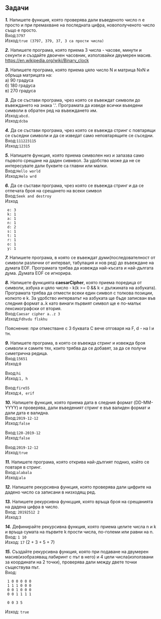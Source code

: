## Задачи

***1.*** Напишете функция, която проверява дали въведеното число n е просто и при премахване на последната цифра, новополученото число също е просто.  
Вход:```3797```  
Изход:```true (3797, 379, 37, 3 са прости числа)```

***2.*** Напишете програма, която приема 3 числа - часове, минути и секунти и създайте двоичен часовник, използвайки двумерен масив. https://en.wikipedia.org/wiki/Binary_clock

***3.*** Напишете програма, която приема цяло число N и матрица NxN и обръща матрицата на:  
 а) 90 градуса  
 б) 180 градуса  
 в) 270 градуса

***3.*** Да се състави програма, чрез която се въвеждат символи до въвеждането на знака '.'. Програмата да изведе всички въведени символи в обратен ред на въвеждането им.  
Изход:```abcd.```  
Изход:```dcba```

***4.*** Да се състави програма, чрез която се въвежда стринг с повтарящи се съседни символи и да се изведат само неповтарящите се съседни.  
Вход:```111223115```  
Изход:```12315```

***5.*** Напишете функция, която приема символен низ и запазва само първото срещане на даден сивмвол. За удобство може да не се интересувате дали буквите са главни или малки.  
Вход:```Hello world```  
Изход:```Helo wrd```

***6.*** Да се състави програма, чрез която се въвежда стринг и да се отпечата броя на срещането на всеки символ  
Вход:```Seek and destroy```  
Изход
```S: 1
 e: 3
 k: 1
 a: 1
 n: 1
 d: 2
 s: 1
 t: 1
 r: 1
 o: 1
 y: 1
 ```
 
 ***7.*** Напишете програма, в която се въвеждат думи(последователност от символи различни от интервал, табулация и нов ред) до въвеждане на думата EOF. Програмата трябва да извежда най-късата и най-дългата дума. Думата EOF се игнорира.
 
 ***8.*** Напишете функцията **caesarCipher**, която приема поредица от символи, азбука и цяло число - k(k >= 0 && k < дължината на азбуката). Програмата трябва да отмести всеки един символ с толкова позиции, колкото е k. За удобство интервалът на азбуката ще бъде записван във следния формат a..k като винаги първият символ ще е по-малък лексикографски от втория.  
 Вход:```Caesar cipher a..z 3```   
 Изход:```Fdhvdu flskhu```
 
 Пояснение: при отместване с 3 буквата C вече отговаря на F, d - на l и тн.
 
 ***9.*** Напишете програма, в която се въвежда стринг и извежда броя символи и самите тях, които трябва да се добавят, за да се получи симетрична редица.   
 Вход:```15651```   
 Изход:```0```
 
 Вход:```hi```   
 Изход:```1, h```
 
 Вход:```fire55```   
 Изход:```4, erif```
 
 ***10.*** Напишете функция, която приема дата в следния формат (DD-MM-YYYY) и проверява, дали въведеният стринг е във валиден формат и дали дата е валидна.  
 Вход:```2019-12-12```  
 Изход:```false```
 
 Вход:```120-2019-12```  
 Изход:```false```
 
 Вход:```2019-12-12```  
 Изход:```true```
 
 ***11.*** Напишете програма, която открива най-дългият подниз, който се повтаря в стринг.  
 Вход:```alabala```  
 Изход:```ala```
 
***12.*** Напишете рекурсивна функция, която проверява дали цифрите на дадено число са записани в низходящ ред.

***13.*** Напишете рекурсивна функцция, която връща броя на срещанията на дадена цифра в число.  
 Вход: ```20192512 2```  
 Изход:```3```
 
***14.*** Дефинирайте рекурсивна функция, която приема целите числа n и k и връща сумата на първите k прости числа, по-големи или равни на n.  
 Вход: ```1 10```   
 Изход: ```17``` (2 + 3 + 5 + 7)
 
***15.*** Създайте рекурсивна функция, която при подаване на двумерен масив(изобразяващ лабиринт с път в него) и 4 цели числа(използвани за координати на 2 точки), проверява дали между двете точки съществува път.  
 Вход:  
 ```
  1 0 0 0 0 0
  1 1 1 0 0 0
  0 0 1 0 0 0
  0 0 1 1 1 1
  
  0 0 3 5
  ```
 Изход: ```true```

